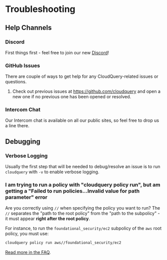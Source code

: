 # Troubleshooting

## Help Channels

### Discord

First things first - feel free to join our new [Discord](https://discord.gg/2mPfFYyAtQ)!

### GitHub Issues

There are couple of ways to get help for any CloudQuery-related issues or questions.

1. Check out previous issues at <https://github.com/cloudquery> and open a new one if no previous one has been opened or resolved.

### Intercom Chat

Our Intercom chat is available on all our public sites, so feel free to drop us a line there.

## Debugging

### Verbose Logging

Usually the first step that will be needed to debug/resolve an issue is to run `cloudquery` with `-v` to enable verbose logging.

### I am trying to run a policy with "cloudquery policy run", but am getting a "Failed to run policies…Invalid value for path parameter" error

Are you correctly using `//` when specifying the policy you want to run? The `//` separates the "path to the
root policy" from the "path to the subpolicy" - it must appear **right after the root policy**.

For instance, to run the `foundational_security/ec2` subpolicy of the `aws` root policy, you must use:

```bash
cloudquery policy run aws//foundational_security/ec2
```

[Read more in the FAQ](faq#what-is-double-slash).
